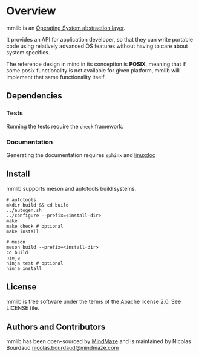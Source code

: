 # Overview

mmlib is an [Operating System abstraction layer][1].

It provides an API for application developer, so that they can write portable
code using relatively advanced OS features without having to care about system
specifics.

The reference design in mind in its conception is **POSIX**, meaning that if
some posix functionality is not available for given platform, mmlib will
implement that same functionality itself.

[1]: https://en.wikipedia.org/wiki/Operating_system_abstraction_layer

## Dependencies

### Tests

Running the tests require the `check` framework.

### Documentation

Generating the documentation requires `sphinx` and [linuxdoc](https://github.com/return42/linuxdoc)

## Install

mmlib supports meson and autotools build systems.

```
# autotools
mkdir build && cd build
../autogen.sh
../configure --prefix=<install-dir>
make
make check # optional
make install

# meson
meson build --prefix=<install-dir>
cd build
ninja
ninja test # optional
ninja install
```

## License

mmlib is free software under the terms of the Apache license 2.0.
See LICENSE file.

## Authors and Contributors

mmlib has been open-sourced by [MindMaze](https://www.mindmaze.com) and is
maintained by Nicolas Bourdaud <nicolas.bourdaud@mindmaze.com>
